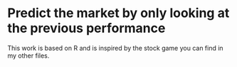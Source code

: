 # Predict the market by only looking at the previous performance

This work is based on R and is inspired by the stock game you can find in my other files. 
